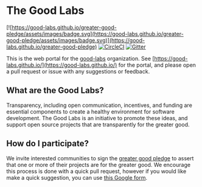 # The Good Labs

[![https://good-labs.github.io/greater-good-pledge/assets/images/badge.svg](https://good-labs.github.io/greater-good-pledge/assets/images/badge.svg)](https://good-labs.github.io/greater-good-pledge)
[![CircleCI](https://circleci.com/gh/good-labs/good-labs.github.io.svg?style=svg)](https://circleci.com/gh/good-labs/good-labs.github.io)
[![Gitter](https://badges.gitter.im/good-labs/community.svg)](https://gitter.im/good-labs/community?utm_source=badge&utm_medium=badge&utm_campaign=pr-badge)

This is the web portal for the [good-labs](https://www.github.com/good-labs/)
organization. See [https://good-labs.github.io/](https://good-labs.github.io/)
for the portal, and please open a pull request or issue with any suggestions
or feedback.

## What are the Good Labs?

Transparency, including open communication, incentives, and funding are essential
components to create a healthy environment for software development. The Good Labs
is an initiative to promote these ideas, and support open source projects that
are transparently for the greater good.

## How do I participate?

We invite interested communities to sign the 
[greater good pledge](https://www.github.com/good-labs/greater-good-plege) to
assert that one or more of their projects are for the greater good. We encourage
this process is done with a quick pull request, however if you would like make
a quick suggestion, you can use [this Google form](https://forms.gle/xkG4CvwhJEzThCjN7).
